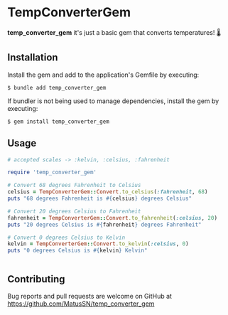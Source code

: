 # TempConverterGem
**temp_converter_gem** it's just a basic gem that converts temperatures! 🌡️

## Installation

Install the gem and add to the application's Gemfile by executing:

    $ bundle add temp_converter_gem

If bundler is not being used to manage dependencies, install the gem by executing:

    $ gem install temp_converter_gem

## Usage
```ruby
# accepted scales -> :kelvin, :celsius, :fahrenheit

require 'temp_converter_gem'

# Convert 68 degrees Fahrenheit to Celsius
celsius = TempConverterGem::Convert.to_celsius(:fahrenheit, 68)
puts "68 degrees Fahrenheit is #{celsius} degrees Celsius"

# Convert 20 degrees Celsius to Fahrenheit
fahrenheit = TempConverterGem::Convert.to_fahrenheit(:celsius, 20)
puts "20 degrees Celsius is #{fahrenheit} degrees Fahrenheit"

# Convert 0 degrees Celsius to Kelvin
kelvin = TempConverterGem::Convert.to_kelvin(:celsius, 0)
puts "0 degrees Celsius is #{kelvin} Kelvin"



```

## Contributing

Bug reports and pull requests are welcome on GitHub at https://github.com/MatusSN/temp_converter_gem
